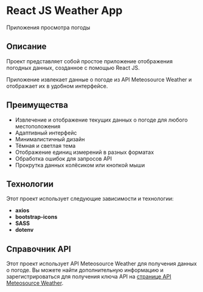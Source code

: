 # React JS Weather App

Приложения просмотра погоды


## Описание

Проект представляет собой простое приложение отображения погодных данных, созданное с помощью React JS. 

Приложение извлекает данные о погоде из API Meteosource Weather и отображает их в удобном интерфейсе.

## Преимущества

- Извлечение и отображение текущих данных о погоде для любого местоположения
- Адаптивный интерфейс
- Минималистичный дизайн
- Тёмная и светлая тема
- Отображение единиц измерений в разных форматах
- Обработка ошибок для запросов API
- Прокрутка данных колёсиком или кнопкой мыши

## Технологии

Этот проект использует следующие зависимости и технологии:

- **axios**
- **bootstrap-icons**
- **SASS**
- **dotenv**


## Справочник API

Этот проект использует API Meteosource Weather для получения данных о погоде. Вы можете найти дополнительную информацию и зарегистрироваться для получения ключа API на [странице API Meteosource Weather](https://rapidapi.com/MeteosourceWeather/api/ai-weather-by-meteosource).
